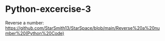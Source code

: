 # Python-excercise-3
Reverse a number:
https://github.com/StarSmith13/StarSpace/blob/main/Reverse%20a%20number%20(Python%20Code)
